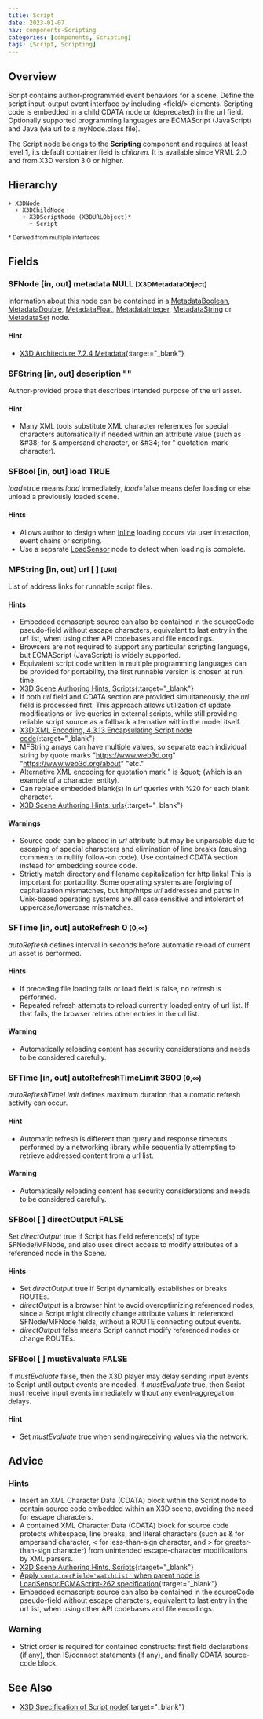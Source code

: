 ```yaml
---
title: Script
date: 2023-01-07
nav: components-Scripting
categories: [components, Scripting]
tags: [Script, Scripting]
---
```

<style>
.post h3 {
  word-spacing: 0.2em;
}
</style>

## Overview

Script contains author-programmed event behaviors for a scene. Define the script input-output event interface by including \<field/\> elements. Scripting code is embedded in a child CDATA node or (deprecated) in the url field. Optionally supported programming languages are ECMAScript (JavaScript) and Java (via url to a myNode.class file).

The Script node belongs to the **Scripting** component and requires at least level **1,** its default container field is *children.* It is available since VRML 2.0 and from X3D version 3.0 or higher.

## Hierarchy

```
+ X3DNode
  + X3DChildNode
    + X3DScriptNode (X3DURLObject)*
      + Script
```

<small>\* Derived from multiple interfaces.</small>

## Fields

### SFNode [in, out] **metadata** NULL <small>[X3DMetadataObject]</small>

Information about this node can be contained in a [MetadataBoolean](/x_ite/components/core/metadataboolean/), [MetadataDouble](/x_ite/components/core/metadatadouble/), [MetadataFloat](/x_ite/components/core/metadatafloat/), [MetadataInteger](/x_ite/components/core/metadatainteger/), [MetadataString](/x_ite/components/core/metadatastring/) or [MetadataSet](/x_ite/components/core/metadataset/) node.

#### Hint

- [X3D Architecture 7.2.4 Metadata](https://www.web3d.org/specifications/X3Dv4Draft/ISO-IEC19775-1v4-IS.proof//Part01/components/core.html#Metadata){:target="_blank"}

### SFString [in, out] **description** ""

Author-provided prose that describes intended purpose of the url asset.

#### Hint

- Many XML tools substitute XML character references for special characters automatically if needed within an attribute value (such as &amp;#38; for &amp; ampersand character, or &amp;#34; for " quotation-mark character).

### SFBool [in, out] **load** TRUE

*load*=true means *load* immediately, *load*=false means defer loading or else unload a previously loaded scene.

#### Hints

- Allows author to design when [Inline](/x_ite/components/networking/inline/) loading occurs via user interaction, event chains or scripting.
- Use a separate [LoadSensor](/x_ite/components/networking/loadsensor/) node to detect when loading is complete.

### MFString [in, out] **url** [ ] <small>[URI]</small>

List of address links for runnable script files.

#### Hints

- Embedded ecmascript: source can also be contained in the sourceCode pseudo-field without escape characters, equivalent to last entry in the *url* list, when using other API codebases and file encodings.
- Browsers are not required to support any particular scripting language, but ECMAScript (JavaScript) is widely supported.
- Equivalent script code written in multiple programming languages can be provided for portability, the first runnable version is chosen at run time.
- [X3D Scene Authoring Hints, Scripts](https://www.web3d.org/x3d/content/examples/X3dSceneAuthoringHints.html#Scripts){:target="_blank"}
- If both *url* field and CDATA section are provided simultaneously, the *url* field is processed first. This approach allows utilization of update modifications or live queries in external scripts, while still providing reliable script source as a fallback alternative within the model itself.
- [X3D XML Encoding, 4.3.13 Encapsulating Script node code](https://www.web3d.org/documents/specifications/19776-1/V3.3/Part01/concepts.html#EncapsulatingScriptNodeCode){:target="_blank"}
- MFString arrays can have multiple values, so separate each individual string by quote marks "https://www.web3d.org" "https://www.web3d.org/about" "etc."
- Alternative XML encoding for quotation mark " is &amp;quot; (which is an example of a character entity).
- Can replace embedded blank(s) in *url* queries with %20 for each blank character.
- [X3D Scene Authoring Hints, urls](https://www.web3d.org/x3d/content/examples/X3dSceneAuthoringHints.html#urls){:target="_blank"}

#### Warnings

- Source code can be placed in *url* attribute but may be unparsable due to escaping of special characters and elimination of line breaks (causing comments to nullify follow-on code). Use contained CDATA section instead for embedding source code.
- Strictly match directory and filename capitalization for http links! This is important for portability. Some operating systems are forgiving of capitalization mismatches, but http/https *url* addresses and paths in Unix-based operating systems are all case sensitive and intolerant of uppercase/lowercase mismatches.

### SFTime [in, out] **autoRefresh** 0 <small>[0,∞)</small>

*autoRefresh* defines interval in seconds before automatic reload of current url asset is performed.

#### Hints

- If preceding file loading fails or load field is false, no refresh is performed.
- Repeated refresh attempts to reload currently loaded entry of url list. If that fails, the browser retries other entries in the url list.

#### Warning

- Automatically reloading content has security considerations and needs to be considered carefully.

### SFTime [in, out] **autoRefreshTimeLimit** 3600 <small>[0,∞)</small>

*autoRefreshTimeLimit* defines maximum duration that automatic refresh activity can occur.

#### Hint

- Automatic refresh is different than query and response timeouts performed by a networking library while sequentially attempting to retrieve addressed content from a url list.

#### Warning

- Automatically reloading content has security considerations and needs to be considered carefully.

### SFBool [ ] **directOutput** FALSE

Set *directOutput* true if Script has field reference(s) of type SFNode/MFNode, and also uses direct access to modify attributes of a referenced node in the Scene.

#### Hints

- Set *directOutput* true if Script dynamically establishes or breaks ROUTEs.
- *directOutput* is a browser hint to avoid overoptimizing referenced nodes, since a Script might directly change attribute values in referenced SFNode/MFNode fields, without a ROUTE connecting output events.
- *directOutput* false means Script cannot modify referenced nodes or change ROUTEs.

### SFBool [ ] **mustEvaluate** FALSE

If *mustEvaluate* false, then the X3D player may delay sending input events to Script until output events are needed. If *mustEvaluate* true, then Script must receive input events immediately without any event-aggregation delays.

#### Hint

- Set *mustEvaluate* true when sending/receiving values via the network.

## Advice

### Hints

- Insert an XML Character Data (CDATA) block within the Script node to contain source code embedded within an X3D scene, avoiding the need for escape characters.
- A contained XML Character Data (CDATA) block for source code protects whitespace, line breaks, and literal characters (such as &amp; for ampersand character, \< for less-than-sign character, and \> for greater-than-sign character) from unintended escape-character modifications by XML parsers.
- [X3D Scene Authoring Hints, Scripts](https://www.web3d.org/x3d/content/examples/X3dSceneAuthoringHints.html#Scripts){:target="_blank"}
- [Apply `containerField='watchList'` when parent node is LoadSensor.ECMAScript-262 specification](http://www.ecma-international.org/publications/standards/Ecma-262.htm){:target="_blank"}
- Embedded ecmascript: source can also be contained in the sourceCode pseudo-field without escape characters, equivalent to last entry in the url list, when using other API codebases and file encodings.

### Warning

- Strict order is required for contained constructs: first field declarations (if any), then IS/connect statements (if any), and finally CDATA source-code block.

## See Also

- [X3D Specification of Script node](https://www.web3d.org/documents/specifications/19775-1/V4.0/Part01/components/scripting.html#Script){:target="_blank"}
